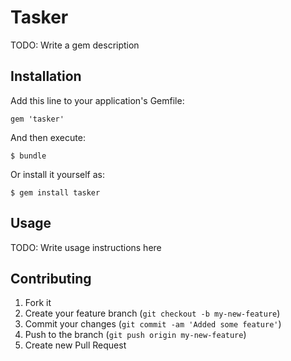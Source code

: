 # Tasker

TODO: Write a gem description

## Installation

Add this line to your application's Gemfile:

    gem 'tasker'

And then execute:

    $ bundle

Or install it yourself as:

    $ gem install tasker

## Usage

TODO: Write usage instructions here

## Contributing

1. Fork it
2. Create your feature branch (`git checkout -b my-new-feature`)
3. Commit your changes (`git commit -am 'Added some feature'`)
4. Push to the branch (`git push origin my-new-feature`)
5. Create new Pull Request
